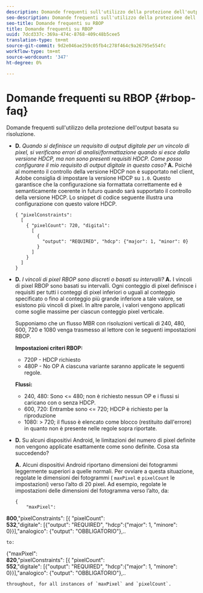 ```yaml
---
description: Domande frequenti sull'utilizzo della protezione dell'output basata su risoluzione.
seo-description: Domande frequenti sull'utilizzo della protezione dell'output basata su risoluzione.
seo-title: Domande frequenti su RBOP
title: Domande frequenti su RBOP
uuid: 7dcd337c-369a-474c-8768-409c48b5cee5
translation-type: tm+mt
source-git-commit: 9d2e046ae259c05fb4c278f464c9a26795e554fc
workflow-type: tm+mt
source-wordcount: '347'
ht-degree: 0%

---
```



# Domande frequenti su RBOP {#rbop-faq}

Domande frequenti sull&#39;utilizzo della protezione dell&#39;output basata su risoluzione.

* **D.** *Quando si definisce un requisito di output digitale per un vincolo di pixel, si verificano errori di analisi/formattazione quando si esce dalla versione HDCP, ma non sono presenti requisiti HDCP. Come posso configurare il mio requisito di output digitale in questo caso?* **A.** Poiché al momento il controllo della versione HDCP non è supportato nel client, Adobe consiglia di impostare la versione HDCP su `1.0`. Questo garantisce che la configurazione sia formattata correttamente ed è semanticamente coerente in futuro quando sarà supportato il controllo della versione HDCP. Lo snippet di codice seguente illustra una configurazione con questo valore HDCP.

   ```
   { "pixelConstraints":  
     [  
       { "pixelCount": 720, "digital":  
         [  
           {  
             "output": "REQUIRED", "hdcp": {"major": 1, "minor": 0}  
           }  
         ]  
       }  
     ]  
   }
   ```

* **D.** *I vincoli di pixel RBOP sono discreti o basati su intervalli?* **A.** I vincoli di pixel RBOP sono basati su intervalli. Ogni conteggio di pixel definisce i requisiti per tutti i conteggi di pixel inferiori o uguali al conteggio specificato o fino al conteggio più grande inferiore a tale valore, se esistono più vincoli di pixel. In altre parole, i valori vengono applicati come soglie massime per ciascun conteggio pixel verticale.

   Supponiamo che un flusso MBR con risoluzioni verticali di 240, 480, 600, 720 e 1080 venga trasmesso al lettore con le seguenti impostazioni RBOP.

   **Impostazioni criteri RBOP:**

   * 720P - HDCP richiesto
   * 480P - No OP
   A ciascuna variante saranno applicate le seguenti regole.

   **Flussi:**

   * 240, 480: Sono &lt;= 480; non è richiesto nessun OP e i flussi si caricano con o senza HDCP.
   * 600, 720: Entrambe sono &lt;= 720; HDCP è richiesto per la riproduzione
   * 1080: > 720; il flusso è elencato come blocco (restituito dall&#39;errore) in quanto non è presente nelle regole sopra riportate.


* **D.** Su alcuni dispositivi Android, le limitazioni del numero di pixel definite non vengono applicate esattamente come sono definite. Cosa sta succedendo?

   **A.** Alcuni dispositivi Android riportano dimensioni dei fotogrammi leggermente superiori a quelle normali. Per ovviare a questa situazione, regolate le dimensioni dei fotogrammi ( `maxPixel` e `pixelCount` le impostazioni) verso l’alto di 20 pixel. Ad esempio, regolate le impostazioni delle dimensioni del fotogramma verso l’alto, da:

   ```
   { 
       "maxPixel":  
   
<b>800</b>,&quot;pixelConstraints&quot;: [{ &quot;pixelCount&quot;:\
<b>532</b>,&quot;digitale&quot;: [{&quot;output&quot;: &quot;REQUIRED&quot;, &quot;hdcp&quot;:{&quot;major&quot;: 1, &quot;minore&quot;: 0}}],&quot;analogico&quot;: {&quot;output&quot;: &quot;OBBLIGATORIO&quot;},..

```
to: 
```
{&quot;maxPixel&quot;:\
<b>820</b>,&quot;pixelConstraints&quot;: [{ &quot;pixelCount&quot;:\
<b>552</b>,&quot;digitale&quot;: [{&quot;output&quot;: &quot;REQUIRED&quot;, &quot;hdcp&quot;:{&quot;major&quot;: 1, &quot;minore&quot;: 0}}],&quot;analogico&quot;: {&quot;output&quot;: &quot;OBBLIGATORIO&quot;},..

```
throughout, for all instances of `maxPixel` and `pixelCount`.

